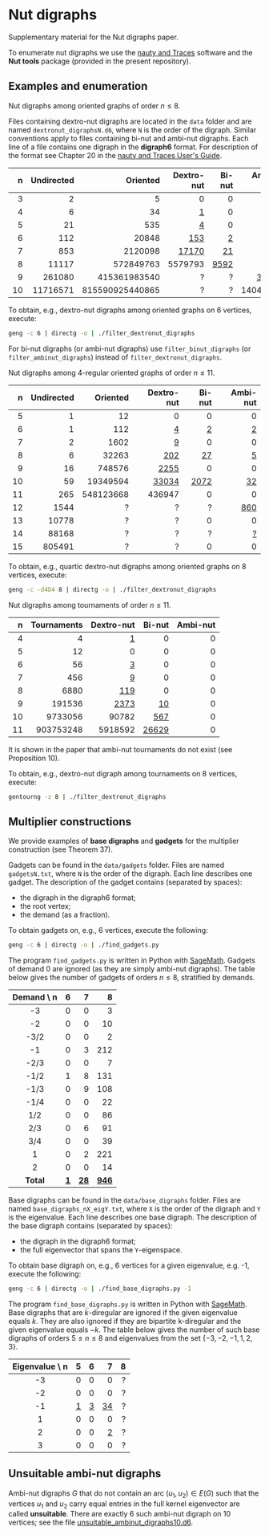 # Nut digraphs

Supplementary material for the Nut digraphs paper.

To enumerate nut digraphs we use the [nauty and Traces](https://pallini.di.uniroma1.it/) software and the **Nut tools** package (provided in the present repository).

## Examples and enumeration

Nut digraphs among oriented graphs of order $n \leq 8$.

Files containing dextro-nut digraphs are located in the `data` folder and are named `dextronut_digraphsN.d6`, where `N` is the
order of the digraph. Similar conventions apply to files containing bi-nut and ambi-nut digraphs. Each line of a file contains one
digraph in the **digraph6** format. For description of the format see Chapter 20 in the
[nauty and Traces User's Guide](https://pallini.di.uniroma1.it/Guide.htmlhttps://pallini.di.uniroma1.it/Guide.html).

| n  | Undirected | Oriented        | Dextro-nut                           | Bi-nut                          | Ambi-nut                          |
| -: | ---------: | --------------: | -----------------------------------: | ------------------------------: | --------------------------------: |
| 3  | 2          | 5               | 0                                    | 0                               | 0                                 |
| 4  | 6          | 34              | [1](data/dextronut_digraphs4.d6)     | 0                               | 0                                 |
| 5  | 21         | 535             | [4](data/dextronut_digraphs5.d6)     | 0                               | 0                                 |
| 6  | 112        | 20848           | [153](data/dextronut_digraphs6.d6)   | [2](data/binut_digraphs6.d6)    | [2](data/ambinut_digraphs6.d6)    |
| 7  | 853        | 2120098         | [17170](data/dextronut_digraphs7.d6) | [21](data/binut_digraphs7.d6)   | [1](data/ambinut_digraphs7.d6)    |
| 8  | 11117      | 572849763       | 5579793                              | [9592](data/binut_digraphs8.d6) | [104](data/ambinut_digraphs8.d6)  |
| 9  | 261080     | 415361983540    | ?                                    | ?                               | [3371](data/ambinut_digraphs9.d6) |
| 10 | 11716571   | 815590925440865 | ?                                    | ?                               | 1404682                           |

To obtain, e.g., dextro-nut digraphs among oriented graphs on 6 vertices, execute:

```bash
geng -c 6 | directg -o | ./filter_dextronut_digraphs
```

For bi-nut digraphs (or ambi-nut digraphs) use `filter_binut_digraphs` (or `filter_ambinut_digraphs`) instead of `filter_dextronut_digraphs`.

Nut digraphs among 4-regular oriented graphs of order $n \leq 11$.

| n   | Undirected | Oriented  | Dextro-nut                                    | Bi-nut                                   | Ambi-nut                                  |
| --: | ---------: | --------: | --------------------------------------------: | ---------------------------------------: | ----------------------------------------: |
| 5   | 1          | 12        | 0                                             | 0                                        | 0                                         |
| 6   | 1          | 112       | [4](data/quartic_dextronut_digraphs6.d6)      | [2](data/quartic_binut_digraphs6.d6)     | [2](data/quartic_ambinut_digraphs6.d6)    |
| 7   | 2          | 1602      | [9](data/quartic_dextronut_digraphs7.d6)      | 0                                        | 0                                         |
| 8   | 6          | 32263     | [202](data/quartic_dextronut_digraphs8.d6)    | [27](data/quartic_binut_digraphs8.d6)    | [5](data/quartic_ambinut_digraphs8.d6)    |
| 9   | 16         | 748576    | [2255](data/quartic_dextronut_digraphs9.d6)   | 0                                        | 0                                         |
| 10  | 59         | 19349594  | [33034](data/quartic_dextronut_digraphs10.d6) | [2072](data/quartic_binut_digraphs10.d6) | [32](data/quartic_ambinut_digraphs10.d6)  |
| 11  | 265        | 548123668 | 436947                                        | 0                                        | 0                                         |
| 12  | 1544       | ?         | ?                                             | ?                                        | [860](data/quartic_ambinut_digraphs12.d6) |
| 13  | 10778      | ?         | ?                                             | 0                                        | 0                                         |
| 14  | 88168      | ?         | ?                                             | ?                                        | [?](data/quartic_ambinut_digraphs14.d6)   |
| 15  | 805491     | ?         | ?                                             | 0                                        | 0                                         |

To obtain, e.g., quartic dextro-nut digraphs among oriented graphs on 8 vertices, execute:

```bash
geng -c -d4D4 8 | directg -o | ./filter_dextronut_digraphs
```

Nut digraphs among tournaments of order $n \leq 11$.

| n  | Tournaments  | Dextro-nut                             | Bi-nut                               | Ambi-nut |
| -: | -----------: | -------------------------------------: | -----------------------------------: | -------: |
| 4  | 4            | [1](data/dextronut_tournaments4.d6)    | 0                                    | 0        |
| 5  | 12           | 0                                      | 0                                    | 0        |
| 6  | 56           | [3](data/dextronut_tournaments6.d6)    | 0                                    | 0        |
| 7  | 456          | [9](data/dextronut_tournaments7.d6)    | 0                                    | 0        |
| 8  | 6880         | [119](data/dextronut_tournaments8.d6)  | 0                                    | 0        |
| 9  | 191536       | [2373](data/dextronut_tournaments9.d6) | [10](data/binut_tournaments9.d6)     | 0        |
| 10 | 9733056      | 90782                                  | [567](data/binut_tournaments10.d6)   | 0        |
| 11 | 903753248    | 5918592                                | [26629](data/binut_tournaments11.d6) | 0        |

It is shown in the paper that ambi-nut tournaments do not exist (see Proposition 10).

To obtain, e.g., dextro-nut digraph among tournaments on 8 vertices, execute:

```bash
gentourng -z 8 | ./filter_dextronut_digraphs
```

## Multiplier constructions

We provide examples of **base digraphs** and **gadgets** for the multiplier construction (see Theorem 37).

Gadgets can be found in the `data/gadgets` folder. Files are named `gadgetsN.txt`, where `N` is the
order of the digraph. Each line describes one gadget. The description of the gadget contains (separated by spaces):

 * the digraph in the digraph6 format;
 * the root vertex;
 * the demand (as a fraction).

To obtain gadgets on, e.g., 6 vertices, execute the following:

```bash
geng -c 6 | directg -o | ./find_gadgets.py
```

The program `find_gadgets.py` is written in Python with [SageMath](https://www.sagemath.org/). Gadgets of demand
0 are ignored (as they are simply ambi-nut digraphs). The table below gives the number of gadgets of orders 
$n \leq 8$, stratified by demands.

| Demand \ n  | 6     | 7      |  8      |
| :---------: | ----: | -----: | ------: |
| -3          | 0     | 0      | 3       |
| -2          | 0     | 0      | 10      |
| -3/2        | 0     | 0      | 2       |
| -1          | 0     | 3      | 212     |
| -2/3        | 0     | 0      | 7       |
| -1/2        | 1     | 8      | 131     |
| -1/3        | 0     | 9      | 108     |
| -1/4        | 0     | 0      | 22      |
| 1/2         | 0     | 0      | 86      |
| 2/3         | 0     | 6      | 91      | 
| 3/4         | 0     | 0      | 39      |
| 1           | 0     | 2      | 221     |
| 2           | 0     | 0      | 14      |
| **Total**   | [**1**](data/gadgets/gadgets6.txt) | [**28**](data/gadgets/gadgets7.txt) | [**946**](data/gadgets/gadgets8.txt) |

Base digraphs can be found in the `data/base_digraphs` folder. Files are named `base_digraphs_nX_eigY.txt`, where `X` is the
order of the digraph and `Y` is the eigenvalue. Each line describes one base digraph. The description of the base digraph contains
(separated by spaces):

 * the digraph in the digraph6 format;
 * the full eigenvector that spans the `Y`-eigenspace.

To obtain base digraph on, e.g., 6 vertices for a given eigenvalue, e.g. -1, execute the following:

```bash
geng -c 6 | directg -o | ./find_base_digraphs.py -1
```
The program `find_base_digraphs.py` is written in Python with [SageMath](https://www.sagemath.org/). Base digraphs that
are $k$-diregular are ignored if the given eigenvalue equals $k$. They are also ignored if they are bipartite k-diregular and
the given eigenvalue equals $-k$. The table below gives the number of such base digraphs of orders $5 \leq n \leq 8$ and
eigenvalues from the set $\{-3, -2, -1, 1, 2, 3\}$.

| Eigenvalue \ n | 5   | 6     | 7     |  8      |
| :------------: | --: | ----: | ----: | ------: |
| -3             | 0   | 0     | 0     | ?       |
| -2             | 0   | 0     | 0     | ?       |
| -1             | [1](data/base_digraphs/base_digraphs_n5_eig-1.txt)   | [3](data/base_digraphs/base_digraphs_n6_eig-1.txt)      | [34](data/base_digraphs/base_digraphs_n7_eig-1.txt)     | ?       |
| 1              | 0   | 0     | 0     | ?       |
| 2              | 0   | 0     | [2](data/base_digraphs/base_digraphs_n7_eig2.txt)     | ?       |
| 3              | 0   | 0     | 0     | ?       |

## Unsuitable ambi-nut digraphs

Ambi-nut digraphs $G$ that do not contain an arc $(u_1, u_2) \in E(G)$ such that the vertices $u_1$ and $u_2$ carry equal entries in the
full kernel eigenvector are called **unsuitable**. There are exactly 6 such ambi-nut digraph on 10 vertices;
see the file [unsuitable_ambinut_digraphs10.d6](data/unsuitable_ambinut_digraphs10.d6).
